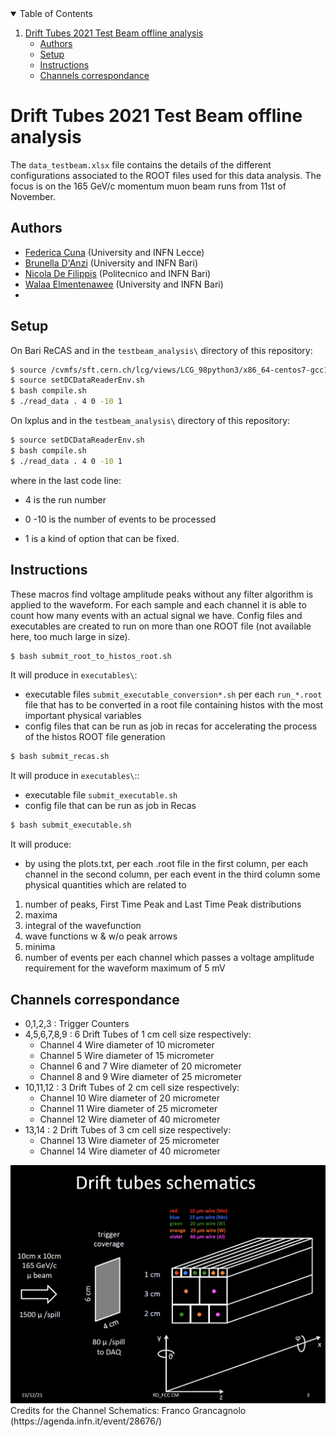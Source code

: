 <!-- TABLE OF CONTENTS -->
<details open="open">
  <summary>Table of Contents</summary>
  <ol>
    <li>
      <a href="#Drift-Tubes-2021-Test-Beam-offline-analysis">Drift Tubes 2021 Test Beam offline analysis</a>
      <ul>
        <li><a href="#authors">Authors</a></li>
        <li><a href="#setup">Setup</a></li>
         <li> <a href="#instructions">Instructions</a></li>
        <li><a href="#channels-correspondance">Channels correspondance</a></li>
      </ul>
    </li>
  </ol>
</details>

# Drift Tubes 2021 Test Beam offline analysis

The `data_testbeam.xlsx` file contains the details of the different configurations associated to the ROOT files used for this data analysis.
The focus is on the 165 GeV/c momentum muon beam runs from 11st of November. 

## Authors

- [Federica Cuna](https://github.com/federica.cuna) (University and INFN Lecce)
- [Brunella D'Anzi](https://github.com/bdanzi) (University and INFN Bari)
- [Nicola De Filippis](https://github.com/ndefilip) (Politecnico and INFN Bari)
- [Walaa Elmentenawee](https://github.com/elmetenawee) (University and INFN Bari)
- 


## Setup

On Bari ReCAS and in the `testbeam_analysis\` directory of this repository:

```bash
$ source /cvmfs/sft.cern.ch/lcg/views/LCG_98python3/x86_64-centos7-gcc10-opt/setup.sh
$ source setDCDataReaderEnv.sh
$ bash compile.sh
$ ./read_data . 4 0 -10 1
```
On lxplus and in the `testbeam_analysis\` directory of this repository:

```bash
$ source setDCDataReaderEnv.sh
$ bash compile.sh
$ ./read_data . 4 0 -10 1
```
where in the last code line:

- 4 is the run number

- 0 -10 is the number of events to be processed

- 1 is a kind of option that can be fixed.

## Instructions

These macros find voltage amplitude peaks without any filter algorithm is applied to the waveform.
For each sample and each channel it is able to count how many events with an actual signal we have.
Config files and executables are created to run on more than one ROOT file (not available here, too much large in size).

```bash
$ bash submit_root_to_histos_root.sh
```

It will produce in `executables\`:
- executable files `submit_executable_conversion*.sh` per each `run_*.root` file that has to be converted in a root file containing histos 
with the most important physical variables
- config files that can be run as job in recas for accelerating the process of the histos ROOT file generation
```bash
$ bash submit_recas.sh 
```
It will produce in `executables\`::
- executable file `submit_executable.sh`
- config file that can be run as job in Recas
```bash
$ bash submit_executable.sh
```

It will produce:
- by using the plots.txt, per each .root file in the first column, per each channel in the second column,
per each event in the third column some physical quantities which are related to 
1) number of peaks, First Time Peak and Last Time Peak distributions
2) maxima
3) integral of the wavefunction 
4) wave functions w & w/o peak arrows
5) minima
6) number of events per each channel which passes a voltage amplitude requirement for the waveform maximum of 5 mV


## Channels correspondance

- 0,1,2,3 : Trigger Counters
- 4,5,6,7,8,9 : 6 Drift Tubes of 1 cm cell size respectively:
  - Channel 4 Wire diameter of 10 micrometer 
  - Channel 5 Wire diameter of 15 micrometer 
  - Channel 6 and 7 Wire diameter of 20 micrometer 
  - Channel 8 and 9 Wire diameter of 25 micrometer 
- 10,11,12 : 3 Drift Tubes of 2 cm cell size respectively:
  - Channel 10 Wire diameter of 20 micrometer 
  - Channel 11 Wire diameter of 25 micrometer 
  - Channel 12 Wire diameter of 40 micrometer 
- 13,14 : 2 Drift Tubes of 3 cm cell size respectively:
  - Channel 13 Wire diameter of 25 micrometer 
  - Channel 14 Wire diameter of 40 micrometer 

<img width="964" alt="Channel Schematics" src="https://github.com/bdanzi/drifttubes_offline_analysis/blob/master/Schermata%202022-01-30%20alle%2015.42.17.png">
Credits for the Channel Schematics: Franco Grancagnolo (https://agenda.infn.it/event/28676/)


 




